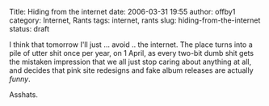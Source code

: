 Title: Hiding from the internet
date: 2006-03-31 19:55
author: offby1
category: Internet, Rants
tags: internet, rants
slug: hiding-from-the-internet
status: draft

I think that tomorrow I\'ll just \... avoid .. the internet. The place turns into a pile of utter shit once per year, on 1 April, as every two-bit dumb shit gets the mistaken impression that we all just stop caring about anything at all, and decides that pink site redesigns and fake album releases are actually *funny*.

Asshats.
